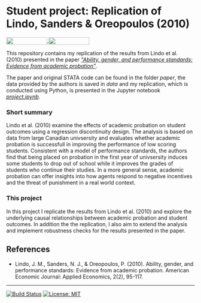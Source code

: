 # Student project: Replication of Lindo, Sanders & Oreopoulos (2010)

<a href="https://nbviewer.jupyter.org/github/HumanCapitalAnalysis/student-project-amageh/blob/master/project.ipynb"
   target="_parent">
   <img align="center" 
  src="https://raw.githubusercontent.com/jupyter/design/master/logos/Badges/nbviewer_badge.png" 
      width="109" height="20"> 
</a> 
<a href="https://mybinder.org/v2/gh/HumanCapitalAnalysis/student-project-amageh/master?filepath=project.ipynb"
    target="_parent">
    <img align="center"
       src="https://mybinder.org/badge_logo.svg"
       width="109" height="20">
</a>


This repository contains my replication of the results from Lindo et al. (2010) presented in the paper [_"Ability, gender, and performance standards: Evidence from academic probation"_](https://www.aeaweb.org/articles?id=10.1257/app.2.2.95). 

The paper and original STATA code can be found in the folder _paper_, the data provided by the authors is saved in _data_ and my replication, which is conducted using Python, is presented in the Jupyter notebook [_project.ipynb_](https://github.com/HumanCapitalAnalysis/student-project-amageh/blob/master/project.ipynb).

### Short summary

Lindo et al. (2010) examine the effects of academic probation on student outcomes using a regression discontinuity design. The analysis is based on data from large Canadian univsersity and evaluates whether academic probation is successfull in improving the performance of low scoring students. Consistent with a model of performance standards, the authors find that being placed on probation in the first year of univsersity induces some students to drop out of school while it improves the grades of students who continue their studies. In a more general sense, academic probation can offer insights into how agents respond to negative incentives and the threat of punishment in a real world context.

### This project

In this project I replicate the results from Lindo et al. (2010) and explore the underlying causal relationships between academic probation and student outcomes. In addition the the replication, I also aim to extend the analysis and implement robustness checks for the results presented in the paper.

## References

* Lindo, J. M., Sanders, N. J., & Oreopoulos, P. (2010). Ability, gender, and performance standards: Evidence from academic probation. American Economic Journal: Applied Economics, 2(2), 95-117.
--- 
[![Build Status](https://travis-ci.org/HumanCapitalAnalysis/student-project-amageh.svg?branch=master)](https://travis-ci.org/HumanCapitalAnalysis/student-project-amageh)
</a> 
[![License: MIT](https://img.shields.io/badge/License-MIT-blue.svg)](https://github.com/HumanCapitalAnalysis/student-project-amageh/blob/master/LICENSE) 
</a> 
